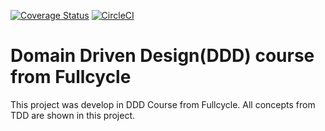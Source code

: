 [![Coverage Status](https://coveralls.io/repos/github/jandiralceu/domain_driven_design_typescript/badge.svg?branch=main)](https://coveralls.io/github/jandiralceu/domain_driven_design_typescript?branch=main)
[![CircleCI](https://dl.circleci.com/status-badge/img/gh/jandiralceu/domain_driven_design_typescript/tree/main.svg?style=svg)](https://dl.circleci.com/status-badge/redirect/gh/jandiralceu/domain_driven_design_typescript/tree/main)

# Domain Driven Design(DDD) course from Fullcycle

This project was develop in DDD Course from Fullcycle. All concepts from TDD are shown in this project.
